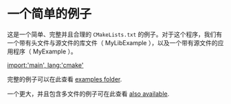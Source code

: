 # 一个简单的例子

这是一个简单、完整并且合理的 `CMakeLists.txt` 的例子。对于这个程序，我们有一个带有头文件与源文件的库文件（ MyLibExample ），以及一个带有源文件的应用程序（ MyExample ）。

[import:'main', lang:'cmake'](../../examples/simple-project/CMakeLists.txt)

完整的例子可以在此查看 [examples folder](https://github.com/Modern-CMake-CN/Modern-CMake-zh_CN/tree/master/examples/simple-project).

一个更大，并且包含多文件的例子可在此查看 [also available](https://github.com/Modern-CMake-CN/Modern-CMake-zh_CN/tree/master/examples/extended-project).

